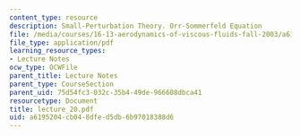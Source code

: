 ```yaml
---
content_type: resource
description: Small-Perturbation Theory. Orr-Sommerfeld Equation
file: /media/courses/16-13-aerodynamics-of-viscous-fluids-fall-2003/a6195204cb048dfed5db6b97018388d6_lecture_20.pdf
file_type: application/pdf
learning_resource_types:
- Lecture Notes
ocw_type: OCWFile
parent_title: Lecture Notes
parent_type: CourseSection
parent_uid: 75d54fc3-032c-35b4-49de-966608dbca41
resourcetype: Document
title: lecture_20.pdf
uid: a6195204-cb04-8dfe-d5db-6b97018388d6
---
```

